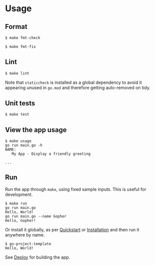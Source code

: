# Usage


## Format

```sh
$ make fmt-check
```

```sh
$ make fmt-fix
```

## Lint

```sh
$ make lint
```

Note that `staticcheck` is installed as a global dependency to avoid it appearing unused in `go.mod` and therefore getting auto-removed on tidy.


## Unit tests

```sh
$ make test
```


## View the app usage

```console
$ make usage
go run main.go -h
NAME:
   My App - Display a friendly greeting

...
```


## Run

Run the app through `make`, using fixed sample inputs. This is useful for development.

```console
$ make run
go run main.go
Hello, World!
go run main.go --name Gopher
Hello, Gopher!
```

Or install it globally, as per [Quickstart](quickstart.md) or [Installation](installation.md) and then run it anywhere by name.

```console
$ go-project-template
Hello, World!
```

See [Deploy](deploy.md) for building the app.
